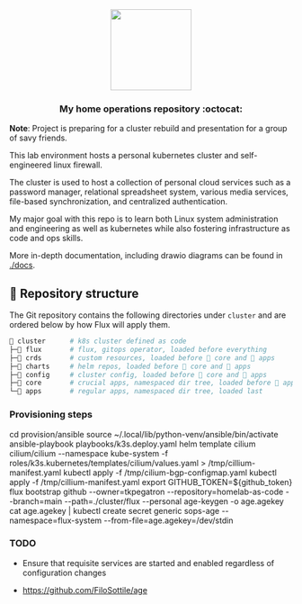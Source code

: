 
  
<div align="center">

<img src="https://camo.githubusercontent.com/5b298bf6b0596795602bd771c5bddbb963e83e0f/68747470733a2f2f692e696d6775722e636f6d2f7031527a586a512e706e67" align="center" width="144px" height="144px"/>

### My home operations repository :octocat:

</div>

**Note**: Project is preparing for a cluster rebuild and presentation for a group of savy friends.

This lab environment hosts a personal kubernetes cluster and self-engineered linux firewall.

The cluster is used to host a collection of personal cloud services such as a password manager, relational spreadsheet system, various media services, file-based synchronization, and centralized authentication.

My major goal with this repo is to learn both Linux system administration and engineering as well as kubernetes while also fostering infrastructure as code and ops skills.

More in-depth documentation, including drawio diagrams can be found in [./docs](./docs).

## 📂 Repository structure

The Git repository contains the following directories under `cluster` and are ordered below by how Flux will apply them.

```sh
📁 cluster      # k8s cluster defined as code
├─📁 flux       # flux, gitops operator, loaded before everything
├─📁 crds       # custom resources, loaded before 📁 core and 📁 apps
├─📁 charts     # helm repos, loaded before 📁 core and 📁 apps
├─📁 config     # cluster config, loaded before 📁 core and 📁 apps
├─📁 core       # crucial apps, namespaced dir tree, loaded before 📁 apps
└─📁 apps       # regular apps, namespaced dir tree, loaded last
```

### Provisioning steps

cd provision/ansible
source ~/.local/lib/python-venv/ansible/bin/activate
ansible-playbook playbooks/k3s.deploy.yaml
helm template cilium cilium/cilium --namespace kube-system -f roles/k3s.kubernetes/templates/cilium/values.yaml > /tmp/cillium-manifest.yaml
kubectl apply -f /tmp/cilium-bgp-configmap.yaml
kubectl apply -f /tmp/cillium-manifest.yaml
export GITHUB_TOKEN=${github_token}
flux bootstrap github --owner=tkpegatron --repository=homelab-as-code --branch=main --path=./cluster/flux --personal
age-keygen -o age.agekey
cat age.agekey | kubectl create secret generic sops-age --namespace=flux-system --from-file=age.agekey=/dev/stdin

### TODO

- Ensure that requisite services are started and enabled regardless of configuration changes


- https://github.com/FiloSottile/age
